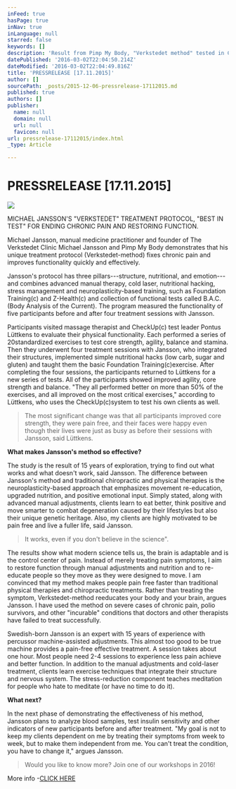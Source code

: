 ```yaml
---
inFeed: true
hasPage: true
inNav: true
inLanguage: null
starred: false
keywords: []
description: 'Result from Pimp My Body, "Verkstedet method" tested in CheckUp'
datePublished: '2016-03-02T22:04:50.214Z'
dateModified: '2016-03-02T22:04:49.816Z'
title: 'PRESSRELEASE [17.11.2015]'
author: []
sourcePath: _posts/2015-12-06-pressrelease-17112015.md
published: true
authors: []
publisher:
  name: null
  domain: null
  url: null
  favicon: null
url: pressrelease-17112015/index.html
_type: Article

---
```

# PRESSRELEASE \[17.11.2015\]
![](https://the-grid-user-content.s3-us-west-2.amazonaws.com/c8a8d8d9-7037-4a4a-ba50-34171522c363.jpg)

MICHAEL JANSSON'S "VERKSTEDET" TREATMENT PROTOCOL, "BEST IN TEST" FOR ENDING CHRONIC PAIN AND RESTORING FUNCTION.

Michael Jansson, manual medicine practitioner and founder of The Verkstedet Clinic Michael Jansson and Pimp My Body demonstrates that his unique treatment protocol (Verkstedet-method) fixes chronic pain and improves functionality quickly and effectively.

Jansson's protocol has three pillars---structure, nutritional, and emotion---and combines advanced manual therapy, cold laser, nutritional hacking, stress management and neuroplasticity-based training, such as Foundation Training(c) and Z-Health(c) and collection of functional tests called B.A.C. (Body Analysis of the Current). The program measured the functionality of five participants before and after four treatment sessions with Jansson.

Participants visited massage therapist and CheckUp(c) test leader Pontus Lüttkens to evaluate their physical functionality. Each performed a series of 20standardized exercises to test core strength, agility, balance and stamina. Then they underwent four treatment sessions with Jansson, who integrated their structures, implemented simple nutritional hacks (low carb, sugar and gluten) and taught them the basic Foundation Training(c)exercise. After completing the four sessions, the participants returned to Lüttkens for a new series of tests. All of the participants showed improved agility, core strength and balance. "They all performed better on more than 50% of the exercises, and all improved on the most critical exercises," according to Lüttkens, who uses the CheckUp(c)system to test his own clients as well.

> The most significant change was that all participants improved core strength, they were pain free, and their faces were happy even though their lives were just as busy as before their sessions with Jansson, said Lüttkens.

**What makes Jansson's method so effective?**

The study is the result of 15 years of exploration, trying to find out what works and what doesn't work, said Jansson. The difference between Jansson's method and traditional chiropractic and physical therapies is the neuroplasticity-based approach that emphasizes movement re-education, upgraded nutrition, and positive emotional input. Simply stated, along with advanced manual adjustments, clients learn to eat better, think positive and move smarter to combat degeneration caused by their lifestyles but also their unique genetic heritage. Also, my clients are highly motivated to be pain free and live a fuller life, said Jansson.

> It works, even if you don't believe in the science".

The results show what modern science tells us, the brain is adaptable and is the control center of pain. Instead of merely treating pain symptoms, I aim to restore function through manual adjustments and nutrition and to re-educate people so they move as they were designed to move. I am convinced that my method makes people pain free faster than traditional physical therapies and chiropractic treatments. Rather than treating the symptom, Verkstedet-method reeducates your body and your brain, argues Jansson. I have used the method on severe cases of chronic pain, polio survivors, and other "incurable" conditions that doctors and other therapists have failed to treat successfully.

Swedish-born Jansson is an expert with 15 years of experience with percussor machine-assisted adjustments. This almost too good to be true machine provides a pain-free effective treatment. A session takes about one hour. Most people need 2-4 sessions to experience less pain achieve and better function. In addition to the manual adjustments and cold-laser treatment, clients learn exercise techniques that integrate their structure and nervous system. The stress-reduction component teaches meditation for people who hate to meditate (or have no time to do it).

**What next?**

In the next phase of demonstrating the effectiveness of his method, Jansson plans to analyze blood samples, test insulin sensitivity and other indicators of new participants before and after treatment. "My goal is not to keep my clients dependent on me by treating their symptoms from week to week, but to make them independent from me. You can't treat the condition, you have to change it," argues Jansson.

> Would you like to know more? Join one of our workshops in 2016!

More info -[CLICK HERE][0]

[0]: null